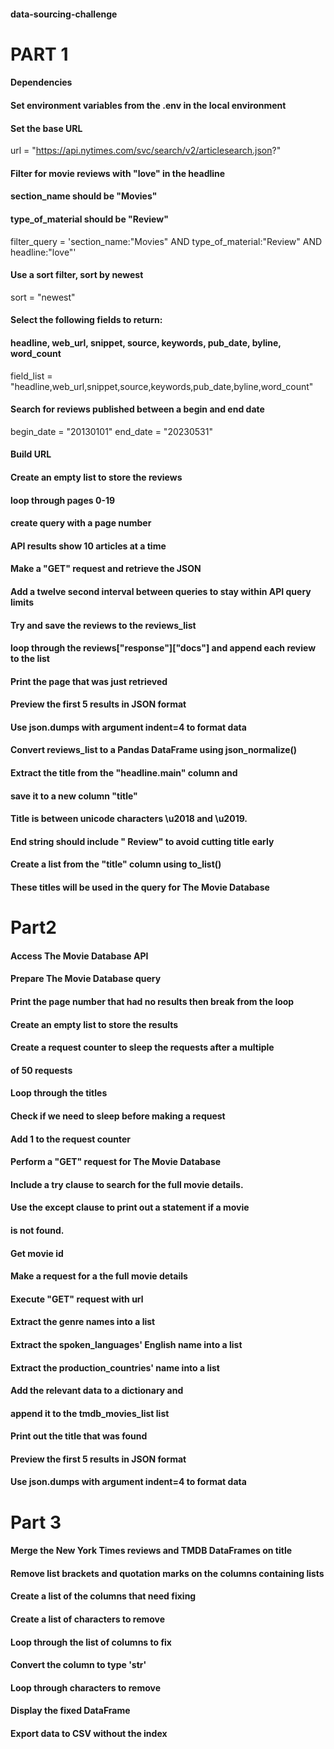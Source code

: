 #### data-sourcing-challenge

# PART 1
#### Dependencies
#### Set environment variables from the .env in the local environment
#### Set the base URL
url = "https://api.nytimes.com/svc/search/v2/articlesearch.json?"

#### Filter for movie reviews with "love" in the headline
#### section_name should be "Movies"
#### type_of_material should be "Review"
filter_query = 'section_name:"Movies" AND type_of_material:"Review" AND headline:"love"'

#### Use a sort filter, sort by newest
sort = "newest"

#### Select the following fields to return:
#### headline, web_url, snippet, source, keywords, pub_date, byline, word_count
field_list = "headline,web_url,snippet,source,keywords,pub_date,byline,word_count"

#### Search for reviews published between a begin and end date
begin_date = "20130101"
end_date = "20230531"

#### Build URL
#### Create an empty list to store the reviews


#### loop through pages 0-19

#### create query with a page number
#### API results show 10 articles at a time


#### Make a "GET" request and retrieve the JSON


#### Add a twelve second interval between queries to stay within API query limits


#### Try and save the reviews to the reviews_list

#### loop through the reviews["response"]["docs"] and append each review to the list

#### Print the page that was just retrieved
#### Preview the first 5 results in JSON format
#### Use json.dumps with argument indent=4 to format data
#### Convert reviews_list to a Pandas DataFrame using json_normalize()
#### Extract the title from the "headline.main" column and
#### save it to a new column "title"
#### Title is between unicode characters \u2018 and \u2019. 
#### End string should include " Review" to avoid cutting title early
#### Create a list from the "title" column using to_list()
#### These titles will be used in the query for The Movie Database

# Part2
#### Access The Movie Database API
#### Prepare The Movie Database query

#### Print the page number that had no results then break from the loop
#### Create an empty list to store the results


#### Create a request counter to sleep the requests after a multiple
#### of 50 requests


#### Loop through the titles

#### Check if we need to sleep before making a request


#### Add 1 to the request counter


#### Perform a "GET" request for The Movie Database


#### Include a try clause to search for the full movie details.
#### Use the except clause to print out a statement if a movie
#### is not found.

#### Get movie id


#### Make a request for a the full movie details


#### Execute "GET" request with url


#### Extract the genre names into a list


#### Extract the spoken_languages' English name into a list


#### Extract the production_countries' name into a list


#### Add the relevant data to a dictionary and
#### append it to the tmdb_movies_list list


#### Print out the title that was found
        
#### Preview the first 5 results in JSON format
#### Use json.dumps with argument indent=4 to format data

# Part 3

#### Merge the New York Times reviews and TMDB DataFrames on title
#### Remove list brackets and quotation marks on the columns containing lists
#### Create a list of the columns that need fixing


#### Create a list of characters to remove


#### Loop through the list of columns to fix

#### Convert the column to type 'str'


#### Loop through characters to remove


#### Display the fixed DataFrame
#### Export data to CSV without the index
